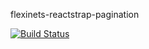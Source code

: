 flexinets-reactstrap-pagination

[![Build Status](https://travis-ci.org/vforteli/flexinets-reactstrap-pagination.svg?branch=master)](https://travis-ci.org/vforteli/flexinets-reactstrap-pagination)
